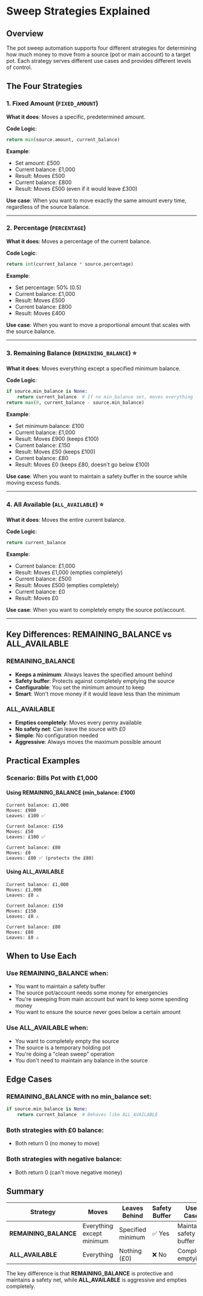 # Sweep Strategies Explained

## Overview

The pot sweep automation supports four different strategies for determining how much money to move from a source (pot or main account) to a target pot. Each strategy serves different use cases and provides different levels of control.

## The Four Strategies

### 1. Fixed Amount (`FIXED_AMOUNT`)
**What it does**: Moves a specific, predetermined amount.

**Code Logic**:
```python
return min(source.amount, current_balance)
```

**Example**: 
- Set amount: £500
- Current balance: £1,000
- Result: Moves £500
- Current balance: £800  
- Result: Moves £500 (even if it would leave £300)

**Use case**: When you want to move exactly the same amount every time, regardless of the source balance.

---

### 2. Percentage (`PERCENTAGE`)
**What it does**: Moves a percentage of the current balance.

**Code Logic**:
```python
return int(current_balance * source.percentage)
```

**Example**:
- Set percentage: 50% (0.5)
- Current balance: £1,000
- Result: Moves £500
- Current balance: £800
- Result: Moves £400

**Use case**: When you want to move a proportional amount that scales with the source balance.

---

### 3. Remaining Balance (`REMAINING_BALANCE`) ⭐
**What it does**: Moves everything except a specified minimum balance.

**Code Logic**:
```python
if source.min_balance is None:
    return current_balance  # If no min_balance set, moves everything
return max(0, current_balance - source.min_balance)
```

**Example**:
- Set minimum balance: £100
- Current balance: £1,000
- Result: Moves £900 (keeps £100)
- Current balance: £150
- Result: Moves £50 (keeps £100)
- Current balance: £80
- Result: Moves £0 (keeps £80, doesn't go below £100)

**Use case**: When you want to maintain a safety buffer in the source while moving excess funds.

---

### 4. All Available (`ALL_AVAILABLE`) ⭐
**What it does**: Moves the entire current balance.

**Code Logic**:
```python
return current_balance
```

**Example**:
- Current balance: £1,000
- Result: Moves £1,000 (empties completely)
- Current balance: £500
- Result: Moves £500 (empties completely)
- Current balance: £0
- Result: Moves £0

**Use case**: When you want to completely empty the source pot/account.

---

## Key Differences: REMAINING_BALANCE vs ALL_AVAILABLE

### **REMAINING_BALANCE**
- **Keeps a minimum**: Always leaves the specified amount behind
- **Safety buffer**: Protects against completely emptying the source
- **Configurable**: You set the minimum amount to keep
- **Smart**: Won't move money if it would leave less than the minimum

### **ALL_AVAILABLE**  
- **Empties completely**: Moves every penny available
- **No safety net**: Can leave the source with £0
- **Simple**: No configuration needed
- **Aggressive**: Always moves the maximum possible amount

## Practical Examples

### Scenario: Bills Pot with £1,000

#### Using REMAINING_BALANCE (min_balance: £100)
```
Current balance: £1,000
Moves: £900
Leaves: £100 ✅

Current balance: £150  
Moves: £50
Leaves: £100 ✅

Current balance: £80
Moves: £0
Leaves: £80 ✅ (protects the £80)
```

#### Using ALL_AVAILABLE
```
Current balance: £1,000
Moves: £1,000
Leaves: £0 ⚠️

Current balance: £150
Moves: £150  
Leaves: £0 ⚠️

Current balance: £80
Moves: £80
Leaves: £0 ⚠️
```

## When to Use Each

### Use REMAINING_BALANCE when:
- You want to maintain a safety buffer
- The source pot/account needs some money for emergencies
- You're sweeping from main account but want to keep some spending money
- You want to ensure the source never goes below a certain amount

### Use ALL_AVAILABLE when:
- You want to completely empty the source
- The source is a temporary holding pot
- You're doing a "clean sweep" operation
- You don't need to maintain any balance in the source

## Edge Cases

### REMAINING_BALANCE with no min_balance set:
```python
if source.min_balance is None:
    return current_balance  # Behaves like ALL_AVAILABLE
```

### Both strategies with £0 balance:
- Both return 0 (no money to move)

### Both strategies with negative balance:
- Both return 0 (can't move negative money)

## Summary

| Strategy | Moves | Leaves Behind | Safety Buffer | Use Case |
|----------|-------|---------------|---------------|----------|
| **REMAINING_BALANCE** | Everything except minimum | Specified minimum | ✅ Yes | Maintain safety buffer |
| **ALL_AVAILABLE** | Everything | Nothing (£0) | ❌ No | Complete emptying |

The key difference is that **REMAINING_BALANCE** is protective and maintains a safety net, while **ALL_AVAILABLE** is aggressive and empties completely. 